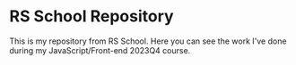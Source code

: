 # RS School Repository
This is my repository from RS School. Here you can see the work I've done during my JavaScript/Front-end 2023Q4 course.
